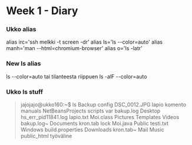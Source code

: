# Week 1 - Diary

### Ukko alias
alias irc='ssh melkki -t screen -dr'
alias ls='ls --color=auto'
alias manh='man --html=chromium-browser'
alias o='ls -latr'

### New ls alias
ls --color=auto tai tilanteesta riippuen ls -alF --color=auto

### Ukko ls stuff
> jajojajo@ukko160:~$ ls
Backup            config     DSC_0012.JPG         lapio komento  manuals    NetBeansProjects  scripts    var
bakup.log         Desktop    hs_err_pid11841.log  lapio.txt      Moi.class  Pictures          Templates  Videos
bakup.log~        Documents  kron.tab             lock           Moi.java   Public            testi.txt  Windows
build.properties  Downloads  kron.tab~            Mail           Music      public_html       työväline
